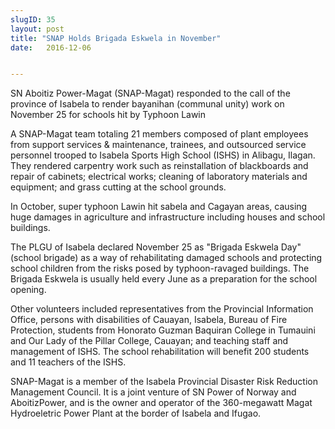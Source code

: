 ```yaml
---
slugID: 35
layout: post
title: "SNAP Holds Brigada Eskwela in November"
date:   2016-12-06 


---
```

SN Aboitiz Power-Magat (SNAP-Magat) responded to the call of the province of Isabela to render bayanihan (communal unity) work on November 25 for schools hit by Typhoon Lawin


A SNAP-Magat team totaling 21 members composed of plant employees from support services & maintenance, trainees, and outsourced service personnel trooped to Isabela Sports High School (ISHS) in Alibagu, Ilagan. They rendered carpentry work such as reinstallation of blackboards and repair of cabinets; electrical works; cleaning of laboratory materials and equipment; and grass cutting at the school grounds.


In October, super typhoon Lawin hit sabela and Cagayan areas, causing huge damages in agriculture and infrastructure including houses and school buildings.


The PLGU of Isabela declared November 25 as "Brigada Eskwela Day" (school brigade) as a way of rehabilitating damaged schools and protecting school children from the risks posed by typhoon-ravaged buildings. The Brigada Eskwela is usually held every June as a preparation for the school opening.


Other volunteers included representatives from the Provincial Information Office, persons with disabilities of Cauayan, Isabela, Bureau of Fire Protection, students from Honorato Guzman Baquiran College in Tumauini and Our Lady of the Pillar College, Cauayan; and teaching staff and management of ISHS. The school rehabilitation will benefit 200 students and 11 teachers of the ISHS.


SNAP-Magat is a member of the Isabela Provincial Disaster Risk Reduction Management Council. It is a joint venture of SN Power of Norway and AboitizPower, and is the owner and operator of the 360-megawatt Magat Hydroeletric Power Plant at the border of Isabela and Ifugao.